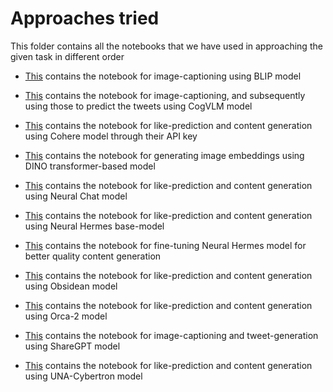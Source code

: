 # Approaches tried

This folder contains all the notebooks that we have used in approaching the given task in different order

- [This](./Blip2/) contains the notebook for image-captioning using BLIP model

- [This](./CogVLM/) contains the notebook for image-captioning, and subsequently using those to predict the tweets using CogVLM model

- [This](./Cohere/) contains the notebook for like-prediction and content generation using Cohere model through their API key

- [This](./Dino%20embeddings/) contains the notebook for generating image embeddings using DINO transformer-based model

- [This](./Neural%20Chat/) contains the notebook for like-prediction and content generation using Neural Chat model

- [This](./Neural%20Hermes/) contains the notebook for like-prediction and content generation using Neural Hermes base-model

- [This](./Hermes%20Finetuning/) contains the notebook for fine-tuning Neural Hermes model for better quality content generation

- [This](./Obsidean/) contains the notebook for like-prediction and content generation using Obsidean model

- [This](./Orca2/) contains the notebook for like-prediction and content generation using Orca-2 model

- [This](./ShareGPT/) contains the notebook for image-captioning and tweet-generation using ShareGPT model

- [This](./UNA-cybertron/) contains the notebook for like-prediction and content generation using UNA-Cybertron model